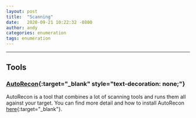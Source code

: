 ```yaml
---
layout: post
title:  "Scanning"
date:   2020-09-21 10:22:32 -0800
author: andy
categories: enumeration
tags: enumeration
---
```

* * *

## Tools


### [AutoRecon](https://github.com/Tib3rius/AutoRecon){:target="_blank"  style="text-decoration: none;"}

AutoRecon is a tool that combines a lot of scanning tools and runs them all against your target.  You can find more detail and how to install AutoRecon [here](https://github.com/Tib3rius/AutoRecon){:target="_blank"}.